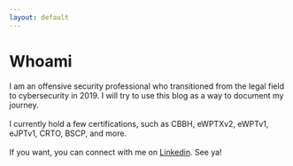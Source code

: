 ```yaml
---
layout: default
---
```


# Whoami

I am an offensive security professional who transitioned from the legal field to cybersecurity in 2019. I will try to use this blog as a way to document my journey.<br><br>
I currently hold a few certifications, such as CBBH, eWPTXv2, eWPTv1, eJPTv1, CRTO, BSCP, and more.<br><br>
If you want, you can connect with me on <a href="https://linkedin.com/in/julio-cfa">Linkedin</a>. See ya!
